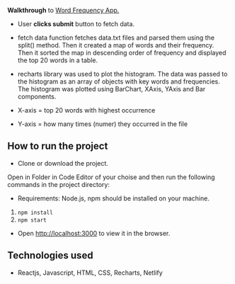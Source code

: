 **Walkthrough** to [Word Frequency App.](https://hp-word-frequency.netlify.app/)

- User **clicks submit** button to fetch data.

- fetch data function fetches data.txt files and parsed them using the split() method. Then it created a map of words and their frequency. Then it sorted the map in descending order of frequency and displayed the top 20 words in a table.


- recharts library was used to plot the histogram. The data was passed to the histogram as an array of objects with key words and frequencies. The histogram was plotted using BarChart, XAxis, YAxis and Bar components.

- X-axis = top 20 words with highest occurrence
- Y-axis = how many times (numer) they occurred in the file


## How to run the project

- Clone or download the project. 


Open in Folder in Code Editor of your choise and then run the following commands in the project directory:

- Requirements: Node.js, npm should be installed on your machine.
1. `npm install`
2. `npm start`

- Open [http://localhost:3000](http://localhost:3000) to view it in the browser.

## Technologies used
- Reactjs, Javascript, HTML, CSS, Recharts, Netlify
